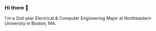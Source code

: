 ### Hi there 👋

I'm a 2nd year Electrical & Computer Engineering Major at Northeastern Univeristy in Boston, MA.

